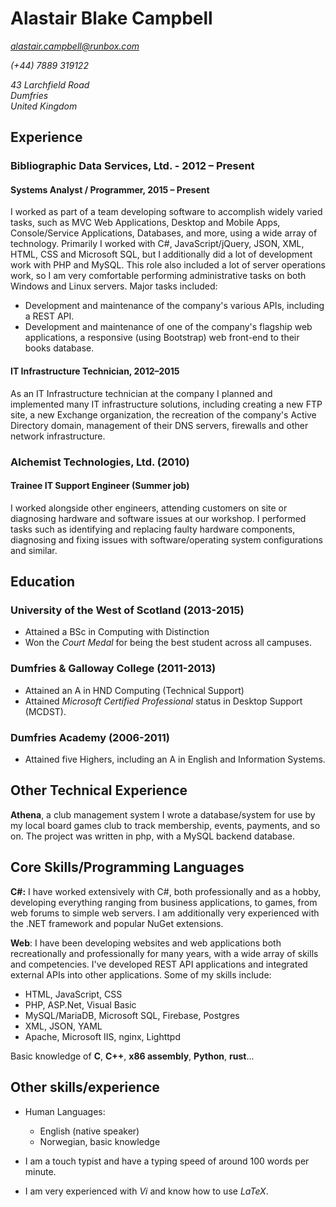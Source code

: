 Alastair Blake Campbell
=======================

*alastair.campbell@runbox.com*

*(+44) 7889 319122*

*43 Larchfield Road  
Dumfries  
United Kingdom*

Experience
----------

### Bibliographic Data Services, Ltd. - 2012 – Present 
#### Systems Analyst / Programmer, 2015 – Present

I worked as part of a team developing software to accomplish widely varied tasks, such as MVC Web Applications, Desktop and Mobile Apps, Console/Service Applications, Databases, and more, using a wide array of technology. Primarily I worked with C#, JavaScript/jQuery, JSON, XML, HTML, CSS and Microsoft SQL, but I additionally did a lot of development work with PHP and MySQL. This role also included a lot of server operations work, so I am very comfortable performing administrative tasks on both Windows and Linux servers. Major tasks included:

* Development and maintenance of the company's various APIs, including a REST API.
* Development and maintenance of one of the company's flagship web applications, a responsive (using Bootstrap) web front-end to their books database.


#### IT Infrastructure Technician, 2012–2015

As an IT Infrastructure technician at the company I planned and implemented many IT 
infrastructure solutions, including creating a new FTP site, a new Exchange 
organization, the recreation of the company's Active Directory domain, management 
of their DNS servers, firewalls and other network infrastructure.

### Alchemist Technologies, Ltd. (2010)
#### Trainee IT Support Engineer (Summer job)

I worked alongside other engineers, attending customers on site or diagnosing 
hardware and software issues at our workshop. I performed tasks such as 
identifying and replacing faulty hardware components, diagnosing and fixing 
issues with software/operating system configurations and similar.

Education
---------

### University of the West of Scotland (2013-2015)
* Attained a BSc in Computing with Distinction
* Won the *Court Medal* for being the best student across all campuses.

### Dumfries &amp; Galloway College (2011-2013)
* Attained an A in HND Computing (Technical Support)
* Attained *Microsoft Certified Professional* status in Desktop Support (MCDST).

### Dumfries Academy (2006-2011)
* Attained five Highers, including an A in English and Information Systems.

Other Technical Experience
--------------------------

**Athena**, a club management system
	I wrote a database/system for use by my local board games club to track 
	membership, events, payments, and so on. The project was written in php, 
	with a MySQL backend database. 

Core Skills/Programming Languages
---------------------------------

**C#:** I have worked extensively with C#, both professionally and as a 
		hobby, developing everything ranging from business applications, 
		to games, from web forums to simple web servers. I am additionally 
		very experienced with the .NET framework and popular NuGet extensions.
		
**Web**: I have been developing websites and web applications both recreationally and professionally for many years, with a wide array of skills and competencies. I've developed REST API applications and integrated external APIs into other applications. Some of my skills include:
* HTML, JavaScript, CSS
* PHP, ASP.Net, Visual Basic
* MySQL/MariaDB, Microsoft SQL, Firebase, Postgres
* XML, JSON, YAML
* Apache, Microsoft IIS, nginx, Lighttpd

Basic knowledge of **C**, **C++**, **x86 assembly**, **Python**, **rust**...

Other skills/experience 
-----------------------

* Human Languages:

     * English (native speaker)
     * Norwegian, basic knowledge

* I am a touch typist and have a typing speed of around 100 words per minute.

* I am very experienced with *Vi* and know how to use *LaTeX*.
